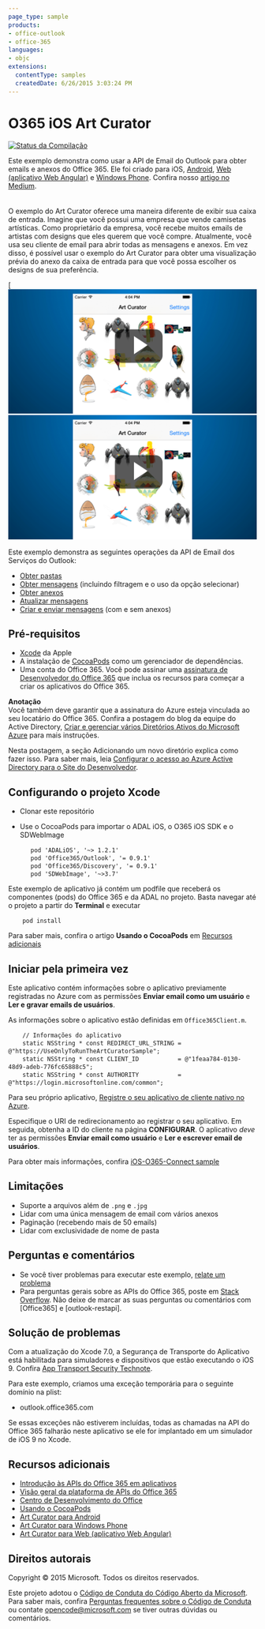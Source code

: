 ```yaml
---
page_type: sample
products:
- office-outlook
- office-365
languages:
- objc
extensions:
  contentType: samples
  createdDate: 6/26/2015 3:03:24 PM
---
```


# O365 iOS Art Curator

[![Status da Compilação](https://travis-ci.org/OfficeDev/O365-iOS-ArtCurator.svg?branch=master)](https://travis-ci.org/OfficeDev/O365-iOS-ArtCurator)

Este exemplo demonstra como usar a API de Email do Outlook para obter emails e anexos do Office 365. Ele foi criado para iOS, [Android](https://github.com/OfficeDev/O365-Android-ArtCurator), [Web (aplicativo Web Angular)](https://github.com/OfficeDev/O365-Angular-ArtCurator) e [Windows Phone](https://github.com/OfficeDev/O365-WinPhone-ArtCurator). Confira nosso [artigo no Medium](https://medium.com/@iambmelt/14296d0a25be).
<br />
<br />
<br />
O exemplo do Art Curator oferece uma maneira diferente de exibir sua caixa de entrada. Imagine que você possui uma empresa que vende camisetas artísticas. Como proprietário da empresa, você recebe muitos emails de artistas com designs que eles querem que você compre. Atualmente, você usa seu cliente de email para abrir todas as mensagens e anexos. Em vez disso, é possível usar o exemplo do Art Curator para obter uma visualização prévia do anexo da caixa de entrada para que você possa escolher os designs de sua preferência. 

[![Office 365 iOS Art Curator](/readme-images/artcurator_ios.png)![Clique no exemplo para vê-lo em ação](/readme-images/artcurator_ios.png)

Este exemplo demonstra as seguintes operações da API de Email dos Serviços do Outlook: 

* [Obter pastas](https://msdn.microsoft.com/office/office365/APi/mail-rest-operations#GetFolders)
* [Obter mensagens](https://msdn.microsoft.com/office/office365/APi/mail-rest-operations#Getmessages) (incluindo filtragem e o uso da opção selecionar) 
* [Obter anexos](https://msdn.microsoft.com/office/office365/APi/mail-rest-operations#GetAttachments)
* [Atualizar mensagens](https://msdn.microsoft.com/office/office365/APi/mail-rest-operations#Updatemessages)
* [Criar e enviar mensagens](https://msdn.microsoft.com/office/office365/APi/mail-rest-operations#Sendmessages) (com e sem anexos) 


## Pré-requisitos

* [Xcode](https://developer.apple.com/xcode/downloads/) da Apple
* A instalação de [CocoaPods](https://guides.cocoapods.org/using/using-cocoapods.html) como um gerenciador de dependências.
* Uma conta do Office 365. Você pode assinar uma [assinatura de Desenvolvedor do Office 365](https://msdn.microsoft.com/en-us/library/office/fp179924.aspx) que inclua os recursos para começar a criar os aplicativos do Office 365.


**Anotação**<br/>
Você também deve garantir que a assinatura do Azure esteja vinculada ao seu locatário do Office 365. Confira a postagem do blog da equipe do Active Directory, [Criar e gerenciar vários Diretórios Ativos do Microsoft Azure](http://blogs.technet.com/b/ad/archive/2013/11/08/creating-and-managing-multiple-windows-azure-active-directories.aspx) para mais instruções. 

Nesta postagem, a seção Adicionando um novo diretório explica como fazer isso. Para saber mais, leia [Configurar o acesso ao Azure Active Directory para o Site do Desenvolvedor](https://msdn.microsoft.com/office/office365/howto/setup-development-environment#bk_CreateAzureSubscription).

## Configurando o projeto Xcode

* Clonar este repositório
* Use o CocoaPods para importar o ADAL iOS, o O365 iOS SDK e o SDWebImage
        
	     pod 'ADALiOS', '~> 1.2.1'
	     pod 'Office365/Outlook', '= 0.9.1'
	     pod 'Office365/Discovery', '= 0.9.1'
	     pod 'SDWebImage', '~>3.7'

 Este exemplo de aplicativo já contém um podfile que receberá os componentes (pods) do Office 365 e da ADAL no projeto. Basta navegar até o projeto a partir do **Terminal** e executar 
        
        pod install
        
   Para saber mais, confira o artigo **Usando o CocoaPods** em [Recursos adicionais](#AdditionalResources)
    
## Iniciar pela primeira vez

Este aplicativo contém informações sobre o aplicativo previamente registradas no Azure com as permissões **Enviar email como um usuário** e **Ler e gravar emails de usuários**.

As informações sobre o aplicativo estão definidas em ```Office365Client.m```.

    
        // Informações do aplicativo
        static NSString * const REDIRECT_URL_STRING = @"https://UseOnlyToRunTheArtCuratorSample";
        static NSString * const CLIENT_ID           = @"1feaa784-0130-48d9-adeb-776fc65888c5";
        static NSString * const AUTHORITY           = @"https://login.microsoftonline.com/common";
        
Para seu próprio aplicativo, [Registre o seu aplicativo de cliente nativo no Azure](https://msdn.microsoft.com/library/azure/dn132599.aspx#BKMK_Adding). 

Especifique o URI de redirecionamento ao registrar o seu aplicativo.
Em seguida, obtenha a ID do cliente na página **CONFIGURAR**. O aplicativo *deve* ter as permissões **Enviar email como usuário** e **Ler e escrever email de usuários**.

Para obter mais informações, confira [iOS-O365-Connect sample]()

## Limitações

* Suporte a arquivos além de ```.png``` e ```.jpg```
* Lidar com uma única mensagem de email com vários anexos
* Paginação (recebendo mais de 50 emails)
* Lidar com exclusividade de nome de pasta

## Perguntas e comentários

* Se você tiver problemas para executar este exemplo, [relate um problema](https://github.com/OfficeDev/O365-iOS-ArtCurator/issues)
* Para perguntas gerais sobre as APIs do Office 365, poste em [Stack Overflow](http://stackoverflow.com/). Não deixe de marcar as suas perguntas ou comentários com [Office365] e [outlook-restapi].

## Solução de problemas

Com a atualização do Xcode 7.0, a Segurança de Transporte do Aplicativo está habilitada para simuladores e dispositivos que estão executando o iOS 9. Confira [App Transport Security Technote](https://developer.apple.com/library/prerelease/ios/technotes/App-Transport-Security-Technote/).

Para este exemplo, criamos uma exceção temporária para o seguinte domínio na plist:

- outlook.office365.com

Se essas exceções não estiverem incluídas, todas as chamadas na API do Office 365 falharão neste aplicativo se ele for implantado em um simulador de iOS 9 no Xcode.

## Recursos adicionais

* [Introdução às APIs do Office 365 em aplicativos](http://aka.ms/get-started-with-js)
* [Visão geral da plataforma de APIs do Office 365](http://msdn.microsoft.com/office/office365/howto/platform-development-overview)
* [Centro de Desenvolvimento do Office](http://dev.office.com/)
* [Usando o CocoaPods](https://guides.cocoapods.org/using/using-cocoapods.html)
* [Art Curator para Android](https://github.com/OfficeDev/O365-Android-ArtCurator)
* [Art Curator para Windows Phone](https://github.com/OfficeDev/O365-WinPhone-ArtCurator)
* [Art Curator para Web (aplicativo Web Angular)](https://github.com/OfficeDev/O365-Angular-ArtCurator)

## Direitos autorais

Copyright © 2015 Microsoft. Todos os direitos reservados.


Este projeto adotou o [Código de Conduta do Código Aberto da Microsoft](https://opensource.microsoft.com/codeofconduct/). Para saber mais, confira [Perguntas frequentes sobre o Código de Conduta](https://opensource.microsoft.com/codeofconduct/faq/) ou contate [opencode@microsoft.com](mailto:opencode@microsoft.com) se tiver outras dúvidas ou comentários.
